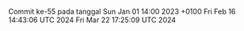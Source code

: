 Commit ke-55 pada tanggal Sun Jan 01 14:00 2023 +0100
Fri Feb 16 14:43:06 UTC 2024
Fri Mar 22 17:25:09 UTC 2024
